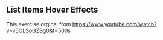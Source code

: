 ## List Items Hover Effects

This exercise orginal from https://www.youtube.com/watch?v=v5OLSoGZBg0&t=500s
